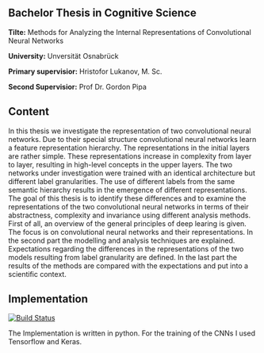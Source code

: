 ##  Bachelor Thesis in Cognitive Science

**Tilte:** Methods for Analyzing the Internal Representations of Convolutional Neural Networks

**University:** Unversität Osnabrück 

**Primary supervisior:** Hristofor Lukanov, M. Sc.

**Second Supervisior:** Prof Dr. Gordon Pipa


## Content

In this thesis we investigate the representation of two convolutional neural networks. Due to their special structure convolutional neural networks learn a feature representation hierarchy.
The representations in the initial layers are rather simple. These representations increase in complexity from layer to layer, resulting in high-level concepts in the upper layers. The two networks under investigation were trained with an identical architecture but different label granularities.  The use of different labels from the same semantic hierarchy results in the emergence of different representations. The goal of this thesis is to identify these differences and to examine the representations of the two convolutional neural networks in terms of their abstractness, complexity and invariance using different analysis methods. First of all, an overview of the general principles of deep learing is given. The focus is on convolutional neural networks and their representations. In the second part the modelling and analysis techniques are explained. Expectations regarding the differences in the representations of the two models resulting from label granularity are defined.  In the last part the results of the methods are compared with the expectations and put into a scientific context.

## Implementation


[![Build Status](https://api.travis-ci.com/JonaLimp/Ba_Thesis.svg?token=3x3tywg5VyvqsCs7YyK5&branch=master)](https://travis-ci.com/JonaLimp/Ba_Thesis)

The Implementation is written in python. For the training of the CNNs I used Tensorflow and Keras.
